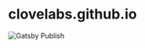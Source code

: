 # clovelabs.github.io

![Gatsby Publish](https://github.com/clovecrypto/clovecrypto.github.io/workflows/Gatsby%20Publish/badge.svg)


